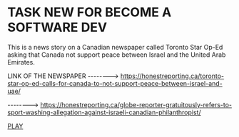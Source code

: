 # TASK NEW FOR BECOME A SOFTWARE DEV
This is a news story on a Canadian newspaper called Toronto Star Op-Ed asking that Canada not support peace between Israel and the United Arab Emirates.

LINK OF THE NEWSPAPER
--------> https://honestreporting.ca/toronto-star-op-ed-calls-for-canada-to-not-support-peace-between-israel-and-uae/

--------> https://honestreporting.ca/globe-reporter-gratuitously-refers-to-sport-washing-allegation-against-israeli-canadian-philanthropist/


[PLAY](https://julianoacunia.github.io/TaskNews/)
